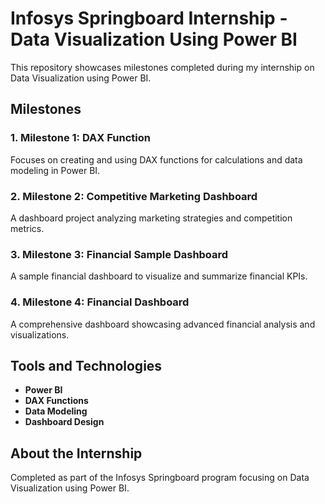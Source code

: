 # Infosys Springboard Internship - Data Visualization Using Power BI

This repository showcases milestones completed during my internship on Data Visualization using Power BI.

## Milestones

### 1. Milestone 1: DAX Function
Focuses on creating and using DAX functions for calculations and data modeling in Power BI.

### 2. Milestone 2: Competitive Marketing Dashboard
A dashboard project analyzing marketing strategies and competition metrics.

### 3. Milestone 3: Financial Sample Dashboard
A sample financial dashboard to visualize and summarize financial KPIs.

### 4. Milestone 4: Financial Dashboard
A comprehensive dashboard showcasing advanced financial analysis and visualizations.

## Tools and Technologies
- **Power BI**
- **DAX Functions**
- **Data Modeling**
- **Dashboard Design**

## About the Internship
Completed as part of the Infosys Springboard program focusing on Data Visualization using Power BI.
